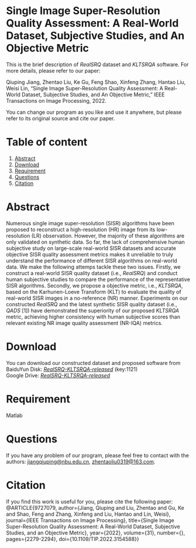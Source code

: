 # Single Image Super-Resolution Quality Assessment: A Real-World Dataset, Subjective Studies, and An Objective Metric
This is the brief description of *RealSRQ* dataset and *KLTSRQA* software. For more details, please refer to our paper:  

Qiuping Jiang, Zhentao Liu, Ke Gu, Feng Shao, Xinfeng Zhang, Hantao Liu, Weisi Lin, “Single Image Super-Resolution Quality Assessment: A Real-World Dataset, Subjective Studies, and An Objective Metric,”  IEEE Transactions on Image Processing, 2022.  

You can change our program as you like and use it anywhere, but please refer to its original source and cite our paper. 

# Table of content
1. [Abstract](#abstract)
2. [Download](#Download)
3. [Requirement](#requirement)
4. [Questions](#Questions)
5. [Citation](#Citation)

# Abstract
Numerous single image super-resolution (SISR) algorithms have been proposed to reconstruct a high-resolution (HR) image from its low-resolution (LR) observation. However, the majority of these algorithms are only validated on synthetic data. So far, the lack of comprehensive human subjective study on large-scale real-world SISR datasets and accurate objective SISR quality assessment metrics makes it unreliable to truly understand the performance of different SISR algorithms on real-world data. We make the following attemps tackle these two issues. Firstly, we construct a real-world SISR quality dataset (i.e., *RealSRQ*) and conduct human subjective studies to compare the performance of the representative SISR algorithms. Secondly, we propose a objective metric, i.e., *KLTSRQA*, based on the Karhunen-Loeve Transform (KLT) to evaluate the quality of real-world SISR images in a no-reference (NR) manner. Experiments on our constructed *RealSRQ* and the latest synthetic SISR quality dataset (i.e., *QADS* [1]) have demonstrated the superiority of our proposed *KLTSRQA* metric, achieving higher consistency with human subjective scores than relevant existing NR image quality assessment (NR-IQA) metrics.

# Download
You can download our constructed dataset and proposed software from  
BaiduYun Disk: [*RealSRQ-KLTSRQA-released*](https://pan.baidu.com/s/15ZgfpW1b2_gMAETBUeszSg) (key:1121)  
Google Drive: [*RealSRQ-KLTSRQA-released*](https://drive.google.com/drive/folders/1VTMBmxkZkZtbv_ONMME-7TRyfXNfRw9p?usp=sharing)

# Requirement
Matlab

# Questions
If you have any problem of our program, please feel free to contact with the authors: jiangqiuping@nbu.edu.cn, zhentaoliu0319@163.com.

# Citation
If you find this work is useful for you, please cite the following paper:
@ARTICLE{9727079,
  author={Jiang, Qiuping and Liu, Zhentao and Gu, Ke and Shao, Feng and Zhang, Xinfeng and Liu, Hantao and Lin, Weisi},
  journal={IEEE Transactions on Image Processing}, 
  title={Single Image Super-Resolution Quality Assessment: A Real-World Dataset, Subjective Studies, and an Objective Metric}, 
  year={2022},
  volume={31},
  number={},
  pages={2279-2294},
  doi={10.1109/TIP.2022.3154588}}
  
